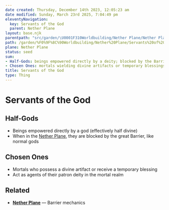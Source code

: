 ```yaml
---
date created: Thursday, December 14th 2023, 12:05:23 am
date modified: Sunday, March 23rd 2025, 7:04:49 pm
eleventyNavigation:
  key: Servants of the God
  parent: Nether Plane
layout: base.njk
parentpath: "src/garden/\U0001F310Worldbuilding/Nether Plane/Nether Plane.md"
path: /garden/%F0%9F%8C%90Worldbuilding/Nether%20Plane/Servants%20of%20the%20God/
plane: Nether Plane
status: seed
sum:
- Half-Gods: beings empowered directly by a deity; blocked by the Barrier in the Nether
- Chosen Ones: mortals wielding divine artifacts or temporary blessings
title: Servants of the God
type: Thing
---
```


# Servants of the God

## Half-Gods
- Beings empowered directly by a god (effectively half divine)
- When in the [Nether Plane](/garden/%F0%9F%8C%90Worldbuilding/Nether%20Plane), they are blocked by the great Barrier, like normal gods

## Chosen Ones
- Mortals who possess a divine artifact or receive a temporary blessing
- Act as agents of their patron deity in the mortal realm

## Related
- **[Nether Plane](/garden/%F0%9F%8C%90Worldbuilding/Nether%20Plane)** — Barrier mechanics